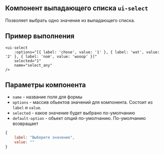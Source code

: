 ## Компонент выпадающего списка `ui-select`

Позволяет выбрать одно значение из выпадающего списка.

## Пример выполнения

```
<ui-select
	:options="[{ label: 'chose', value: '1' }, { label: 'wat', value: '2' }, { label: 'nom', value: 'wooop' }]"
	selected="1"
	name="select_any"
/>
```

## Параметры компонента

- `name` - название поля для формы
- `options` - массив обьектов значений для компонента. Состоит из `label` и `value`.
- `selected` - какое значение будет выбрано по-умолчанию
- `default-option` - обьект опций по-умолчанию. По-умолчанию возвращает
```js
{
	label: "Выберите значение",
	value: ""
}
```
